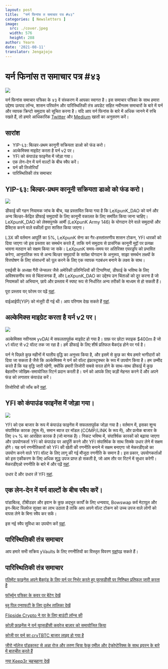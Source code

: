 ```yaml
---
layout: post
title:  "यर्न फिनांस त समाचार पत्र #४३"
categories: [ Newsletters ]
image:
  src: ./cover.jpeg
  width: 576
  height: 288
author: Yearn
date: '2021-08-11'
translator: Jengajojo
---
```


# यर्न फिनांस त समाचार पत्र #४३ 

![](/_posts/_newsletters/Yearn-Finance-Newsletter-43/cover.jpeg?w=880&h=440)

यर्न फिनांस समाचार पत्रिका के ४३ वें संस्करण में आपका स्वागत है। इस समाचार पत्रिका के साथ हमारा उद्देश्य उत्पाद लॉन्च, शासन परिवर्तन और पारिस्थितिकी तंत्र अपडेट सहित नवीनतम समाचारों के बारे में यर्न और व्यापक क्रिप्टो समुदाय को सूचित करना है। यदि आप यर्न फिनांस के बारे में अधिक जानने में रुचि रखते हैं, तो हमारे आधिकारिक [Twitter](https://twitter.com/iearnfinance) और [Medium](https://medium.com/iearn) खातों का अनुसरण करें।

## **सारांश**

- YIP-६३: बिल्डर-प्रथम कानूनी सक्रियता डाओ को फंड करो।
- अल्केमिक्स माइग्रेट करता है यर्न v2 पर।
- YFI को कंपाउंड फाइनेंस में जोड़ा गया।
- एक लेन-देन में यर्न वाल्टों के बीच स्वैप करें।
- यर्न की तिजोरियाँ
- पारिस्थितिकी तंत्र समाचार

## **YIP-६३: बिल्डर-प्रथम कानूनी सक्रियता डाओ को फंड करो।**

![](/_posts/_newsletters/Yearn-Finance-Newsletter-43/image2.jpg?w=360&h=203)

डीफाई की गहन नियामक जांच के बीच, यह प्रस्तावित किया गया है कि LeXpunK_DAO को यर्न और अन्य बिल्डर-केंद्रित डीफाई समुदायों के लिए कानूनी वकालत के लिए समर्पित किया जाना चाहिए। LeXpunK_DAO को लेक्सपुनके आर्मी (LeXpunK Army 146) के योगदान देने वाले समुदायों और प्रैक्टिस करने वाले वकीलों द्वारा शासित किया जाएगा।

L3X की वर्तमान आपूर्ति का 5%, LeXpunK सेना का गैर-हस्तांतरणीय शासन टोकन, YFI धारकों को दिया जाएगा जो इस प्रस्ताव का समर्थन करते हैं, ताकि यर्न समुदाय से प्रासंगिक कानूनी मुद्दों पर प्रत्यक्ष भावना मतदान को सक्षम किया जा सके। LeXpunK समय-समय पर अतिरिक्त एयरड्रॉप को प्रभावित करेगा, आनुपातिक रूप से अन्य बिल्डर समुदायों के सापेक्ष योगदान के अनुरूप, साझा समर्थन लक्ष्यों के वित्तपोषण के लिए संसाधनों को पूल करने के लिए एक व्यापक गठबंधन बनाने के लक्ष्य के साथ।

एसईसी के अध्यक्ष गैरी जेन्सलर जैसे अमेरिकी प्रतिनिधियों की टिप्पणियां, डीफाई के भविष्य के लिए अविश्वसनीय रूप से चिंताजनक हैं, और LeXpunK_DAO का उद्देश्य उन चिंताओं को दूर करना है जो नियामकों को अभियान, छापे और प्रस्ताव में स्पष्ट रूप से निर्धारित अन्य तरीकों के माध्यम से हो सकती हैं।

पूरा प्रस्ताव यर् फोरम पर पढ़ें [यहां](https://gov.yearn.finance/t/yip-63-fund-builder-first-legal-activism-dao/11280).

वाईआईपी(YIP) को मंजूरी दी गई थी। आप परिणाम देख सकते हैं [यहां](https://gov.yearn.finance/t/proposal-fund-builder-first-legal-activism-dao/11280).

## **अल्केमिक्स माइग्रेट करता है यर्न v2 पर।**

![](/_posts/_newsletters/Yearn-Finance-Newsletter-43/image3.jpg?w=1334&h=582)

अल्केमिक्स नवीनतम yvDAI में सफलतापूर्वक माइग्रेट हो गया है। ग्राफ़ पर छोटा स्पाइक $400m है जो v1 वॉल्ट से v2 वॉल्ट तक जा रहा है। हमें डीफाई के लिए शीर्ष प्रतिफल बैकएंड होने पर गर्व है।

यर्न ने पिछले कुछ महीनों में घातीय वृद्धि का अनुभव किया है, और इसमें से कुछ का श्रेय हमारे भागीदारों को दिया जा सकता है जैसे कि अल्केमिक्स ने यर्न को वॉल्ट इंफ्रास्ट्रक्चर के रूप में उपयोग किया है। हम उम्मीद करते हैं कि यह वृद्धि जारी रहेगी, क्योंकि हमारी तिजोरी सबसे सरल होने के साथ-साथ डीफाई में कुछ बेहतरीन जोखिम-समायोजित रिटर्न प्रदान करती है। यर्न को आपके लिए कड़ी मेहनत करने दें और अपने फंड को लगातार कंपाउंड करें।

तिजोरियों की जाँच करें [यहां](https://yearn.finance/vaults).

## **YFI को कंपाउंड फाइनेंस में जोड़ा गया।**

![](/_posts/_newsletters/Yearn-Finance-Newsletter-43/image4.jpg?w=1456&h=540)

YFI को एक बाजार के रूप में कंपाउंड फाइनेंस में सफलतापूर्वक जोड़ा गया है। वर्तमान में, इसका शून्य संपार्श्विक कारक (शुरू में), समान ब्याज दर मॉडल (COMP/LINK के रूप में), और प्रत्येक बाजार के लिए २५ % का आरक्षित कारक है (जो मानक है)। निकट भविष्य में, संपार्श्विक कारकों को बढ़ाया जाएगा और उपयोगकर्ता YFI को कंपाउंड पर आपूर्ति करने और YFI संपार्श्विक के साथ सिक्के उधार लेने में सक्षम होंगे। यह यर्न रणनीतिकारों को YFI की खेती की रणनीति बनाने में सक्षम बनाएगा जो मेकरडीएओ का उपयोग करने वाले YFI वॉल्ट के लिए लागू की गई मौजूदा रणनीति के समान है। इस प्रकार, उपयोगकर्ताओं को इस एकीकरण के लिए अधिक शुद्ध उपज प्राप्त हो सकती है, जो आम तौर पर रिटर्न में सुधार करेगी। मेकरडीएओ रणनीति के बारे में और पढ़ें [यहां](https://yearn.fi/invest/0xE14d13d8B3b85aF791b2AADD661cDBd5E6097Db1).

उधार दें और उधार लें YFI [यहां](https://app.compound.finance/).

## **एक लेन-देन में यर्न वाल्टों के बीच स्वैप करें।**

पांडाबिल्ड, टीबीउडर और इवान के कुछ अद्भुत कार्यों के लिए धन्यवाद, Bowswap कर्व मेटापूल और इन-बिल्ट स्लिपेज सुरक्षा का लाभ उठाता है ताकि आप अपने वॉल्ट टोकन को उच्च उपज वाले लोगों को वापस लेने के बिना स्वैप कर सकें।

इस नई स्वैप सुविधा का उपयोग करें [यहां](https://bowswap.finance/).

## **पारिस्थितिकी तंत्र समाचार**

आप हमारे सभी सक्रिय yVaults के लिए रणनीतियों का विस्तृत विवरण [यहां](https://medium.com/yearn-state-of-the-vaults/the-vaults-at-yearn-9237905ffed3)पढ़ सकते हैं।

## **पारिस्थितिकी तंत्र समाचार**

[एलिमेंट फाइनेंस अपने बैकएंड के लिए यर्न पर निर्भर करते हुए यूएसडीसी पर निश्चित प्रतिफल जारी करता है](https://twitter.com/element_fi/status/1422934199284215810?s=20)

[फॉर्च्यून पत्रिका के कवर पर बेंटेग देखें](https://twitter.com/FortuneMagazine/status/1420803860336152577)

[ब्लू पिल एनएफटी के लिए दुर्लभ तालिका देखें](https://github.com/banteg/blue-pill#rarity-table)

[Flipside Crypto ने यर् के लिए बाउंटी लॉन्च की](https://twitter.com/BmurrayFlipside/status/1421147576674422788)

[कोज़ी फ़ाइनेंस ने यर्न यूएसडीसी कवरेज बाज़ार को समायोजित किया](https://twitter.com/cozyfinance/status/1422226784674664453)

[कोजी पर यर्न का crvTBTC बाजार लाइव हो गया है](https://twitter.com/cozyfinance/status/1422633897490223107)

[जीरो नॉलेज पॉडकास्ट से अन्ना रोज और तरुण चित्रा फेकू एमील और ट्रेकोप्टेरिक्स के साथ इयरन के बारे में बातचीत करते हैं](https://www.zeroknowledge.fm/192)

[नया Keep3r चहचहाना देखें](https://twitter.com/thekeep3r)
